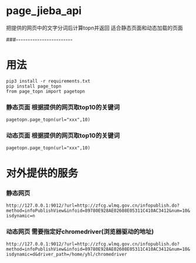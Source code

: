 # page_jieba_api
把提供的网页中的文字分词后计算topn并返回
适合静态页面和动态加载的页面

###------------------------
# 用法

```
pip3 install -r requirements.txt
pip install page_topn
from page_topn import pagetopn
```
### 静态页面 根据提供的网页取top10的关键词

`pagetopn.page_topn(url="xxx",10)`

### 动态页面 根据提供的网页取top10的关键词

`pagetopn.page_topn(url="xxx",10)`

# 对外提供的服务
### 静态网页
`http://127.0.0.1:9012/?url=http://zfcg.wlmq.gov.cn/infopublish.do?method=infoPublishView&infoid=89780E928AE02608E05311C410AC3412&num=10&isdynamic=n`

### 动态网页 需要指定好chromedriver(浏览器驱动的地址)
`http://127.0.0.1:9012/?url=http://zfcg.wlmq.gov.cn/infopublish.do?method=infoPublishView&infoid=89780E928AE02608E05311C410AC3412&num=10&isdynamic=d&driver_path=/home/yhl/chromedriver`
